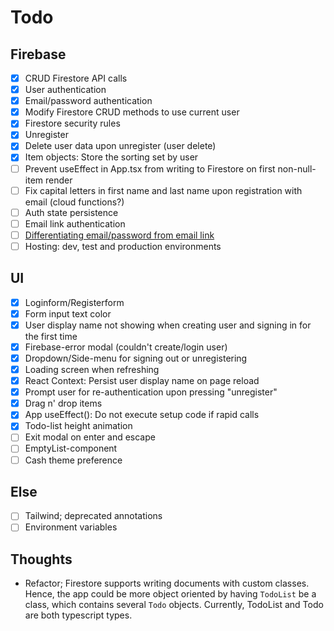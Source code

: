 # Todo

## Firebase

- [x] CRUD Firestore API calls
- [x] User authentication
- [x] Email/password authentication
- [x] Modify Firestore CRUD methods to use current user
- [x] Firestore security rules
- [x] Unregister
- [x] Delete user data upon unregister (user delete)
- [x] Item objects: Store the sorting set by user
- [ ] Prevent useEffect in App.tsx from writing to Firestore on first non-null-item render
- [ ] Fix capital letters in first name and last name upon registration with email (cloud functions?)
- [ ] Auth state persistence
- [ ] Email link authentication
- [ ] [Differentiating email/password from email link](https://firebase.google.com/docs/auth/web/email-link-auth?hl=en&authuser=0)
- [ ] Hosting: dev, test and production environments

## UI

- [x] Loginform/Registerform
- [x] Form input text color
- [x] User display name not showing when creating user and signing in for the first time
- [x] Firebase-error modal (couldn't create/login user)
- [x] Dropdown/Side-menu for signing out or unregistering
- [x] Loading screen when refreshing
- [x] React Context: Persist user display name on page reload
- [x] Prompt user for re-authentication upon pressing "unregister"
- [x] Drag n' drop items
- [x] App useEffect(): Do not execute setup code if rapid calls
- [x] Todo-list height animation
- [ ] Exit modal on enter and escape
- [ ] EmptyList-component
- [ ] Cash theme preference

## Else

- [ ] Tailwind; deprecated annotations
- [ ] Environment variables

## Thoughts

- Refactor; Firestore supports writing documents with custom classes. Hence, the app could be more object oriented by having `TodoList` be a class, which contains several `Todo` objects. Currently, TodoList and Todo are both typescript types.
